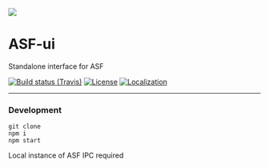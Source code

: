 ![](https://raw.githubusercontent.com/JustArchiNET/ASF-ui/master/preview.png)

# ASF-ui

Standalone interface for ASF

[![Build status (Travis)](https://img.shields.io/travis/com/JustArchiNET/ASF-ui/master.svg?label=Travis&maxAge=600)](https://travis-ci.com/JustArchiNET/ASF-ui)
[![License](https://img.shields.io/github/license/JustArchiNET/ASF-ui.svg?label=License&maxAge=2592000)](https://github.com/JustArchiNET/ASF-ui/blob/master/LICENSE-2.0.txt)
[![Localization](https://d322cqt584bo4o.cloudfront.net/archisteamfarm/localized.svg)](https://crowdin.com/project/archisteamfarm)

***

### Development

```
git clone
npm i
npm start
```

Local instance of ASF IPC required

